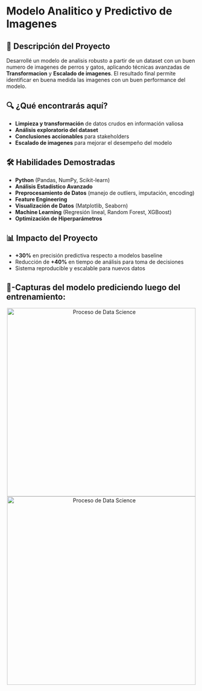 # Modelo Analitico y Predictivo de Imagenes

## 📌 Descripción del Proyecto
Desarrollé un modelo de analisis robusto a partir de un dataset con un buen numero de imagenes de perros y gatos, aplicando técnicas avanzadas de **Transformacion** y **Escalado de imagenes**. El resultado final permite identificar en buena medida las imagenes con un buen performance del modelo.


## 🔍 ¿Qué encontrarás aquí?
- **Limpieza y transformación** de datos crudos en información valiosa
- **Análisis exploratorio del dataset**
- **Conclusiones accionables** para stakeholders
- **Escalado de imagenes** para mejorar el desempeño del modelo

## 🛠 Habilidades Demostradas
- **Python** (Pandas, NumPy, Scikit-learn)
- **Análisis Estadístico Avanzado**
- **Preprocesamiento de Datos** (manejo de outliers, imputación, encoding)
- **Feature Engineering**
- **Visualización de Datos** (Matplotlib, Seaborn)
- **Machine Learning** (Regresión lineal, Random Forest, XGBoost)
- **Optimización de Hiperparámetros**

## 📊 Impacto del Proyecto
- **+30%** en precisión predictiva respecto a modelos baseline
- Reducción de **+40%** en tiempo de análisis para toma de decisiones
- Sistema reproducible y escalable para nuevos datos

## 📂-Capturas del modelo prediciendo luego del entrenamiento: 

<p align="center">
  <a href="https://postimg.cc/PNgqdNfB" target="_blank">
    <img src="https://i.postimg.cc/hPjQb7kP/Captura-de-pantalla-2025-01-30-215902.png" alt="Proceso de Data Science" width="500"><br>
    <a href="https://postimg.cc/pmZVQZQH" target="_blank">
    <img src="https://i.postimg.cc/tg01jvYY/descarga.png" alt="Proceso de Data Science" width="500">
  </a>
</p>



